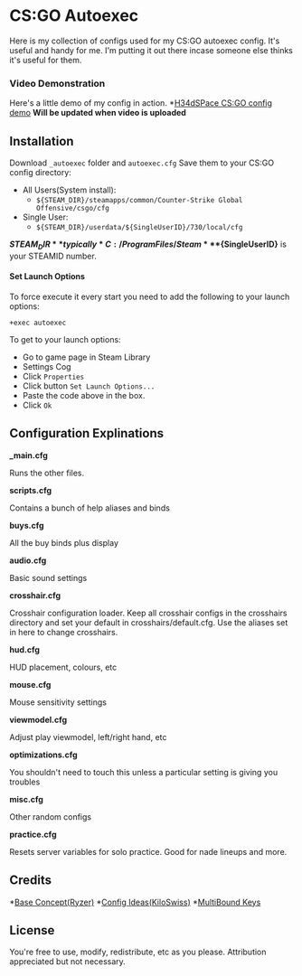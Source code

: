 # CS:GO Autoexec
Here is my collection of configs used for my CS:GO autoexec config. It's useful and handy for me. I'm putting it out there incase someone else thinks it's useful for them. 

### Video Demonstration
Here's a little demo of my config in action.
*[H34dSPace CS:GO config demo](#)
**Will be updated when video is uploaded**

## Installation

Download `_autoexec` folder and `autoexec.cfg`
Save them to your CS:GO config directory: 
* All Users(System install):
  * `${STEAM_DIR}/steamapps/common/Counter-Strike Global Offensive/csgo/cfg`
* Single User:
  * `${STEAM_DIR}/userdata/${SingleUserID}/730/local/cfg`

**${STEAM_DIR}** typically *C:/Program Files/Steam*
**${SingleUserID}** is your STEAMID number.

#### Set Launch Options
To force execute it every start you need to add the following to your launch options:
```
+exec autoexec
```
To get to your launch options:
* Go to game page in Steam Library
* Settings Cog
* Click `Properties`
* Click button `Set Launch Options...`
* Paste the code above in the box.
* Click `Ok`


## Configuration Explinations

**_main.cfg**

Runs the other files.

**scripts.cfg**

Contains a bunch of help aliases and binds 

**buys.cfg**

All the buy binds plus display

**audio.cfg**

Basic sound settings

**crosshair.cfg**

Crosshair configuration loader. Keep all crosshair configs in the crosshairs directory and set your default in crosshairs/default.cfg. Use the aliases set in here to change crosshairs.

**hud.cfg**

HUD placement, colours, etc

**mouse.cfg**

Mouse sensitivity settings

**viewmodel.cfg**

Adjust play viewmodel, left/right hand, etc

**optimizations.cfg**

You shouldn't need to touch this unless a particular setting is giving you troubles

**misc.cfg**

Other random configs

**practice.cfg**

Resets server variables for solo practice. Good for nade lineups and more.


## Credits
*[Base Concept(Ryzer)](https://github.com/ryzr/csgo-autoexec)
*[Config Ideas(KiloSwiss)](https://gist.github.com/KiloSwiss/a015b0620284ce74b5ed849ec599e51e)
*[MultiBound Keys](https://settings.gg/bananagaming)

## License

You're free to use, modify, redistribute, etc as you please. Attribution appreciated but not necessary.
